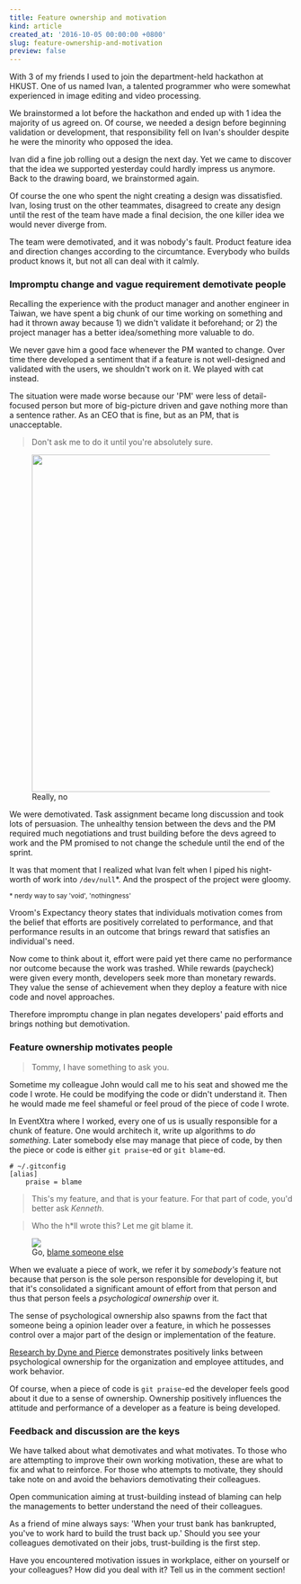 ```yaml
---
title: Feature ownership and motivation
kind: article
created_at: '2016-10-05 00:00:00 +0800'
slug: feature-ownership-and-motivation
preview: false
---
```


With 3 of my friends I used to join the department-held hackathon at
HKUST. One of us named Ivan, a talented programmer who were
somewhat experienced in image editing and video processing.

We brainstormed a lot before the hackathon and ended up with 1 idea the
majority of us agreed on.
Of course, we needed a design before beginning validation or
development, that
responsibility fell on Ivan's shoulder despite he were the minority who
opposed the idea.

Ivan did a fine job rolling out a design the next day. Yet we came to
discover that the idea we supported yesterday could hardly impress us
anymore. Back to the drawing board, we brainstormed again.

Of course the one who spent the night creating a design was
dissatisfied. Ivan, losing trust on the other teammates, disagreed to
create any design until the rest of the team have made a final decision, the
one killer idea we would never diverge from.

The team were demotivated, and it was nobody's fault. Product feature
idea and direction changes according to the circumtance. Everybody
who builds product knows it, but not all can deal with it calmly.

### Impromptu change and vague requirement demotivate people

Recalling the experience with the product manager and another engineer in
Taiwan, we have spent a big chunk of our time working on something and
had it thrown away because 1) we didn't validate it beforehand; or 2) the
project manager has a better idea/something more valuable to do.

We never gave him a good face whenever the PM wanted to change. Over
time there developed a sentiment that if a feature is not well-designed
and validated with the users, we shouldn't work on it. We played with
cat instead.

The situation were made worse because our 'PM' were less of detail-focused
person but more of big-picture driven and gave nothing more than a sentence
rather. As an CEO that is fine, but as an PM, that is unacceptable.

> Don't ask me to do it until you're absolutely sure.

<figure>
<img src='./just-do-it.jpg' style='width: 600px'/>
<figcaption>Really, no</figcaption>
</figure>

We were demotivated. Task assignment became long discussion and took lots
of persuasion. The unhealthy tension between the devs and the PM
required much negotiations and trust building before the devs agreed to
work and the PM promised to not change the schedule until the end of the
sprint.

It was that moment that I realized what Ivan felt when I piped his
night-worth of work into `/dev/null`*. And the prospect of the project
were gloomy.

<small>* nerdy way to say 'void', 'nothingness'</small>

Vroom's Expectancy theory states that individuals motivation comes from
the belief that efforts are positively correlated to performance, and
that performance results in an outcome that brings reward that satisfies
an individual's need.

Now come to think about it, effort were paid yet there came no performance nor
outcome because the work was trashed. While rewards (paycheck) were
given every month, developers seek more than monetary rewards. They
value the sense of achievement when they deploy a feature with nice code
and novel approaches.

Therefore impromptu change in plan negates developers' paid efforts and
brings nothing but demotivation.

### Feature ownership motivates people

> Tommy, I have something to ask you.

Sometime my colleague John would call me to his seat and showed me the
code I wrote. He could be modifying the code or didn't understand it.
Then he would made me feel shameful or feel proud of the piece of code I
wrote.

In EventXtra where I worked, every one of us is usually responsible for
a chunk of feature. One would architech it, write up algorithms to *do
something*. Later somebody else may manage that piece of code, by then
the piece or code is either `git praise`-ed or `git blame`-ed.

~~~
# ~/.gitconfig
[alias]
    praise = blame
~~~

> This's my feature, and that is your feature. For that part of code,
you'd better ask *Kenneth*.

> Who the h\*ll wrote this? Let me git blame it.

<figure>
<img src='./git-blame.jpg'/>
<figcaption>Go, <a href='https://github.com/jayphelps/git-blame-someone-else'>blame someone else</a></figcaption>
</figure>

When we evaluate a piece of work, we refer it by *somebody's* feature
not because that person is the sole person responsible for developing
it, but that it's consolidated a significant amount of effort from that
person and thus that person feels a *psychological ownership* over it.

The sense of psychological ownership also spawns from the fact that
someone being a opinion leader over a feature, in which he possesses
control over a major part of the design or implementation of the
feature.

[Research by Dyne and Pierce](http://cqtesting.com/papers/JOB%202004%20Van%20Dyne%20Pierce%20Psychological%20Ownership.pdf) demonstrates
positively links between psychological ownership for the organization and employee
attitudes, and work behavior.

Of course, when a piece of code is `git praise`-ed the developer feels good
about it due to a sense of ownership. Ownership positively influences
the attitude and performance of a developer as a feature is being
developed.

### Feedback and discussion are the keys

We have talked about what demotivates and what motivates. To those who
are attempting to improve their own working motivation, these are what
to fix and what to reinforce. For those who attempts to motivate, they
should take note on and avoid the behaviors demotivating their colleagues.

Open communication aiming at trust-building instead of blaming can help
the managements to better understand the need of their colleagues.

As a friend of mine always says: 'When your trust bank has bankrupted,
you\'ve to work hard to build the trust back up.' Should you see your
colleagues demotivated on their jobs, trust-building is the first step.

Have you encountered motivation issues in workplace, either on yourself
or your colleagues? How did you deal with it? Tell us in the comment
section!
